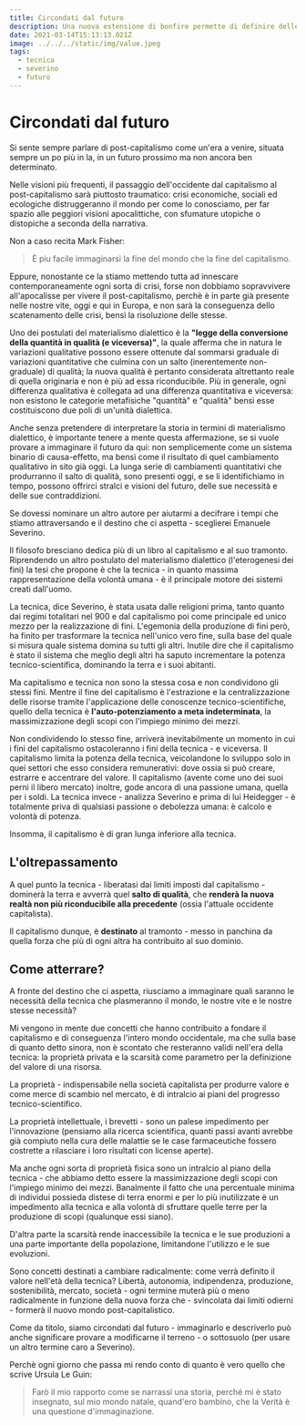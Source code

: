 ```yaml
---
title: Circondati dal futuro
description: Una nuova estensione di bonfire permette di definire delle equazioni per distribuire risorse sulla base di parametri
date: 2021-03-14T15:13:13.021Z
image: ../../../static/img/value.jpeg
tags:
  - tecnica
  - severino
  - futuro
---
```


# Circondati dal futuro

Si sente sempre parlare di post-capitalismo come un'era a venire, situata sempre un po più in la, in un futuro prossimo ma non ancora ben determinato. 

Nelle visioni più frequenti, il passaggio dell'occidente dal capitalismo al post-capitalismo sarà piuttosto traumatico: crisi economiche, sociali ed ecologiche  distruggeranno il mondo per come lo conosciamo, per far spazio alle peggiori visioni apocalittiche, con sfumature utopiche o distopiche a seconda della narrativa.

Non a caso recita Mark Fisher:
> È piu facile immaginarsi la fine del mondo che la fine del capitalismo. 

Eppure, nonostante ce la stiamo mettendo tutta ad innescare contemporaneamente ogni sorta di crisi, forse non dobbiamo sopravvivere all'apocalisse per vivere il post-capitalismo, perchè è in parte già presente nelle nostre vite, oggi e qui in Europa, e non sarà la conseguenza dello scatenamento delle crisi, bensì la risoluzione delle stesse.

Uno dei postulati del materialismo dialettico è la **"legge della conversione della quantità in qualità (e viceversa)"**, la quale afferma che in natura le variazioni qualitative possono essere ottenute dal sommarsi graduale di variazioni quantitative che culmina con un salto (inerentemente non-graduale) di qualità; la nuova qualità è pertanto considerata altrettanto reale di quella originaria e non è più ad essa riconducibile. Più in generale, ogni differenza qualitativa è collegata ad una differenza quantitativa e viceversa: non esistono le categorie metafisiche "quantità" e "qualità" bensì esse costituiscono due poli di un'unità dialettica.

Anche senza pretendere di interpretare la storia in termini di materialismo dialettico, è importante tenere a mente questa affermazione, se si vuole provare a immaginare il futuro da qui: non semplicemente come un sistema binario di causa-effetto, ma bensì come il risultato di quel cambiamento qualitativo in sito già oggi. La lunga serie di cambiamenti quantitativi che produrranno il salto di qualità, sono presenti oggi, e se li identifichiamo in tempo, possono offrirci stralci e visioni del futuro, delle sue necessità e delle sue contraddizioni.

Se dovessi nominare un altro autore per aiutarmi a decifrare i tempi che stiamo attraversando e il destino che ci aspetta - sceglierei Emanuele Severino.

Il filosofo bresciano dedica più di un libro al capitalismo e al suo tramonto. Riprendendo un altro postulato del materialismo dialettico (l'eterogenesi dei fini) la tesi che propone è che la tecnica - in quanto massima rappresentazione della volontà umana - è il principale motore dei sistemi creati dall'uomo.

La tecnica, dice Severino, è stata usata dalle religioni prima, tanto quanto dai regimi totalitari nel 900 e dal capitalismo poi come principale ed unico mezzo per la realizzazione di fini.
L'egemonia della produzione di fini però, ha finito per trasformare la tecnica nell'unico vero fine, sulla base del quale si misura quale sistema domina su tutti gli altri. Inutile dire che il capitalismo è stato il sistema che meglio degli altri ha saputo incrementare la potenza tecnico-scientifica, dominando la terra e i suoi abitanti.

Ma capitalismo e tecnica non sono la stessa cosa e non condividono gli stessi fini. Mentre il fine del capitalismo è l'estrazione e la centralizzazione delle risorse tramite l'applicazione delle conoscenze tecnico-scientifiche, quello della tecnica è **l'auto-potenziamento a meta indeterminata**, la massimizzazione degli scopi con l'impiego minimo dei mezzi.

Non condividendo lo stesso fine, arriverà inevitabilmente un momento in cui i fini del capitalismo ostacoleranno i fini della tecnica - e viceversa. 
Il capitalismo limita la potenza della tecnica, veicolandone lo sviluppo solo in quei settori che esso considera remunerativi: dove ossia si può creare, estrarre e accentrare del valore.
Il capitalismo (avente come uno dei suoi perni il libero mercato) inoltre, gode ancora di una passione umana, quella per i soldi.
La tecnica invece - analizza Severino e prima di lui Heidegger - è totalmente priva di qualsiasi passione o debolezza umana: è calcolo e volontà di potenza.

Insomma, il capitalismo è di gran lunga inferiore alla tecnica.

## L'oltrepassamento

A quel punto la tecnica - liberatasi dai limiti imposti dal capitalismo - dominerà la terra e avverrà quel **salto di qualità**, che **renderà la nuova realtà non più riconducibile alla precedente** (ossia l'attuale occidente capitalista).

Il capitalismo dunque, è **destinato** al tramonto - messo in panchina da quella forza che più di ogni altra ha contribuito al suo dominio.

## Come atterrare?

A fronte del destino che ci aspetta, riusciamo a immaginare quali saranno le necessità della tecnica che plasmeranno il mondo, le nostre vite e le nostre stesse necessità?

Mi vengono in mente due concetti che hanno contribuito a fondare il capitalismo e di conseguenza l'intero mondo occidentale, ma che sulla base di quanto detto sinora, non è scontato che resteranno validi nell'era della tecnica:
la proprietà privata e la scarsità come parametro per la definizione del valore di una risorsa.

La proprietà - indispensabile nella società capitalista per produrre valore e come merce di scambio nel mercato, è di intralcio ai piani del progresso tecnico-scientifico. 

La proprietà intellettuale, i brevetti - sono un palese impedimento per l'innovazione (pensiamo alla ricerca scientifica, quanti passi avanti avrebbe già compiuto nella cura delle malattie se le case farmaceutiche fossero costrette a rilasciare i loro risultati con license aperte). 

Ma anche ogni sorta di proprietà fisica sono un intralcio al piano della tecnica - che abbiamo detto essere la massimizzazione degli scopi con l'impiego minimo dei mezzi. Banalmente il fatto che una percentuale minima di individui possieda distese di terra enormi e per lo più inutilizzate è un impedimento alla tecnica e alla volontà di sfruttare quelle terre per la produzione di scopi (qualunque essi siano).

D'altra parte la scarsità rende inaccessibile la tecnica e le sue produzioni a una parte importante della popolazione, limitandone l'utilizzo e le sue evoluzioni.

Sono concetti destinati a cambiare radicalmente: come verrà definito il valore nell'età della tecnica? Libertà, autonomia, indipendenza, produzione, sostenibilità, mercato, società - ogni termine muterà più o meno radicalmente in funzione della nuova forza che - svincolata dai limiti odierni - formerà il nuovo mondo post-capitalistico.


Come da titolo, siamo circondati dal futuro - immaginarlo e descriverlo può anche significare provare a modificarne il terreno - o sottosuolo (per usare un altro termine caro a Severino). 

Perchè ogni giorno che passa mi rendo conto di quanto è vero quello che scrive Ursula Le Guin:

> Farò il mio rapporto come se narrassi una storia, perché mi è stato insegnato, sul mio mondo natale, quand'ero bambino, che la Verità è una questione d'immaginazione.
